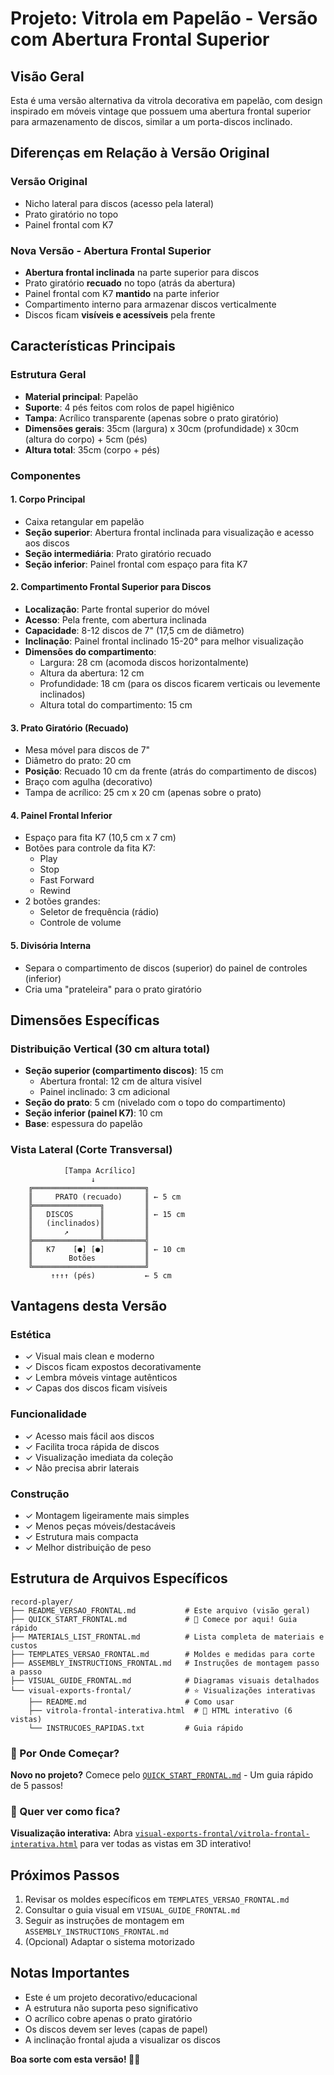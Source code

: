 # Projeto: Vitrola em Papelão - Versão com Abertura Frontal Superior

## Visão Geral
Esta é uma versão alternativa da vitrola decorativa em papelão, com design inspirado em móveis vintage que possuem uma abertura frontal superior para armazenamento de discos, similar a um porta-discos inclinado.

## Diferenças em Relação à Versão Original

### Versão Original
- Nicho lateral para discos (acesso pela lateral)
- Prato giratório no topo
- Painel frontal com K7

### Nova Versão - Abertura Frontal Superior
- **Abertura frontal inclinada** na parte superior para discos
- Prato giratório **recuado** no topo (atrás da abertura)
- Painel frontal com K7 **mantido** na parte inferior
- Compartimento interno para armazenar discos verticalmente
- Discos ficam **visíveis e acessíveis** pela frente

## Características Principais

### Estrutura Geral
- **Material principal**: Papelão
- **Suporte**: 4 pés feitos com rolos de papel higiênico
- **Tampa**: Acrílico transparente (apenas sobre o prato giratório)
- **Dimensões gerais**: 35cm (largura) x 30cm (profundidade) x 30cm (altura do corpo) + 5cm (pés)
- **Altura total**: 35cm (corpo + pés)

### Componentes

#### 1. Corpo Principal
- Caixa retangular em papelão
- **Seção superior**: Abertura frontal inclinada para visualização e acesso aos discos
- **Seção intermediária**: Prato giratório recuado
- **Seção inferior**: Painel frontal com espaço para fita K7

#### 2. Compartimento Frontal Superior para Discos
- **Localização**: Parte frontal superior do móvel
- **Acesso**: Pela frente, com abertura inclinada
- **Capacidade**: 8-12 discos de 7" (17,5 cm de diâmetro)
- **Inclinação**: Painel frontal inclinado 15-20° para melhor visualização
- **Dimensões do compartimento**: 
  - Largura: 28 cm (acomoda discos horizontalmente)
  - Altura da abertura: 12 cm
  - Profundidade: 18 cm (para os discos ficarem verticais ou levemente inclinados)
  - Altura total do compartimento: 15 cm

#### 3. Prato Giratório (Recuado)
- Mesa móvel para discos de 7"
- Diâmetro do prato: 20 cm
- **Posição**: Recuado 10 cm da frente (atrás do compartimento de discos)
- Braço com agulha (decorativo)
- Tampa de acrílico: 25 cm x 20 cm (apenas sobre o prato)

#### 4. Painel Frontal Inferior
- Espaço para fita K7 (10,5 cm x 7 cm)
- Botões para controle da fita K7:
  - Play
  - Stop
  - Fast Forward
  - Rewind
- 2 botões grandes:
  - Seletor de frequência (rádio)
  - Controle de volume

#### 5. Divisória Interna
- Separa o compartimento de discos (superior) do painel de controles (inferior)
- Cria uma "prateleira" para o prato giratório

## Dimensões Específicas

### Distribuição Vertical (30 cm altura total)
- **Seção superior (compartimento discos)**: 15 cm
  - Abertura frontal: 12 cm de altura visível
  - Painel inclinado: 3 cm adicional
- **Seção do prato**: 5 cm (nivelado com o topo do compartimento)
- **Seção inferior (painel K7)**: 10 cm
- **Base**: espessura do papelão

### Vista Lateral (Corte Transversal)
```
            [Tampa Acrílico]
                  ↓
    ╔═════════════════════════╗
    ║     PRATO (recuado)     ║ ← 5 cm
    ╠═══════════════╗         ║
    ║   DISCOS      ║         ║ ← 15 cm
    ║   (inclinados)║         ║
    ║       ↗       ║         ║
    ╠═══════════════╩═════════╣
    ║   K7    [●] [●]         ║ ← 10 cm
    ║        Botões           ║
    ╚═════════════════════════╝
         ↑↑↑↑ (pés)           ← 5 cm
```

## Vantagens desta Versão

### Estética
- ✓ Visual mais clean e moderno
- ✓ Discos ficam expostos decorativamente
- ✓ Lembra móveis vintage autênticos
- ✓ Capas dos discos ficam visíveis

### Funcionalidade
- ✓ Acesso mais fácil aos discos
- ✓ Facilita troca rápida de discos
- ✓ Visualização imediata da coleção
- ✓ Não precisa abrir laterais

### Construção
- ✓ Montagem ligeiramente mais simples
- ✓ Menos peças móveis/destacáveis
- ✓ Estrutura mais compacta
- ✓ Melhor distribuição de peso

## Estrutura de Arquivos Específicos

```
record-player/
├── README_VERSAO_FRONTAL.md           # Este arquivo (visão geral)
├── QUICK_START_FRONTAL.md             # 🚀 Comece por aqui! Guia rápido
├── MATERIALS_LIST_FRONTAL.md          # Lista completa de materiais e custos
├── TEMPLATES_VERSAO_FRONTAL.md        # Moldes e medidas para corte
├── ASSEMBLY_INSTRUCTIONS_FRONTAL.md   # Instruções de montagem passo a passo
├── VISUAL_GUIDE_FRONTAL.md            # Diagramas visuais detalhados
└── visual-exports-frontal/            # ⭐ Visualizações interativas
    ├── README.md                      # Como usar
    ├── vitrola-frontal-interativa.html  # 🎨 HTML interativo (6 vistas)
    └── INSTRUCOES_RAPIDAS.txt         # Guia rápido
```

### 🚀 Por Onde Começar?

**Novo no projeto?** Comece pelo [`QUICK_START_FRONTAL.md`](QUICK_START_FRONTAL.md) - Um guia rápido de 5 passos!

### 🎨 Quer ver como fica?

**Visualização interativa:** Abra [`visual-exports-frontal/vitrola-frontal-interativa.html`](visual-exports-frontal/vitrola-frontal-interativa.html) para ver todas as vistas em 3D interativo!

## Próximos Passos
1. Revisar os moldes específicos em `TEMPLATES_VERSAO_FRONTAL.md`
2. Consultar o guia visual em `VISUAL_GUIDE_FRONTAL.md`
3. Seguir as instruções de montagem em `ASSEMBLY_INSTRUCTIONS_FRONTAL.md`
4. (Opcional) Adaptar o sistema motorizado

## Notas Importantes
- Este é um projeto decorativo/educacional
- A estrutura não suporta peso significativo
- O acrílico cobre apenas o prato giratório
- Os discos devem ser leves (capas de papel)
- A inclinação frontal ajuda a visualizar os discos

**Boa sorte com esta versão! 🎵📀**

